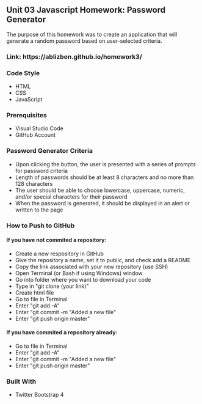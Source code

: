 <h2>Unit 03 Javascript Homework: Password Generator</h2>
The purpose of this homework was to create an application that will generate a random password based on user-selected criteria. 

<h3>Link: https://ablizben.github.io/homework3/</h3>

<h3>Code Style</h3>
<ul>
  <li>HTML</li>
  <li>CSS</li>
  <li>JavaScript</>
</ul>

<h3>Prerequisites</h3>
<ul>
  <li>Visual Studio Code</li>
  <li>GitHub Account</li>
</ul>

<h3>Password Generator Criteria</h3>
<ul>
  <li>Upon clicking the button, the user is presented with a series of prompts for password criteria</li>
  <li>Length of passwords should be at least 8 characters and no more than 128 characters</li>
  <li>The user should be able to choose lowercase, uppercase, numeric, and/or special characters for their password</li>
  <li>When the password is generated, it should be displayed in an alert or written to the page</li>
</ul>


<h3>How to Push to GitHub</h3>
<h4>If you have not commited a repository:</h4>
<ul>
  <li>Create a new respository in GitHub</li>
  <li>Give the repository a name, set it to public, and check add a README</li>
  <li>Copy the link associated with your new repository (use SSH)</li>
  <li>Open Terminal (or Bash if using Windows) window</li>
  <li>Go into folder where you want to download your code</li>
  <li>Type in "git clone (your link)"</li>
  <li>Create html file</li>
  <li>Go to file in Terminal</li>
  <li>Enter "git add -A"</li>
  <li>Enter "git commit -m "Added a new file"</li>
  <li>Enter "git push origin master"</li>
</ul>
<h4>If you have commited a repository already:</h4>
<ul>
  <li>Go to file in Terminal</li>
  <li>Enter "git add -A"</li>
  <li>Enter "git commit -m "Added a new file"</li>
  <li>Enter "git push origin master"</li>
</ul>

<h3>Built With</h3>
<ul>
    <li>Twitter Bootstrap 4</li>
</ul>
